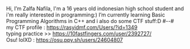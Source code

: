 Hi, I’m Zalfa Nafila,
I'm a 16 years old indonesian high school student and i'm really interested in programming:)
I’m currently learning Basic Programming Algorithms in C++ and i also do some CTF stuff:D
#--#  
my CTF profile : https://rasyidmf.com/Users/?id=1349  
typing practice >> https://10fastfingers.com/user/2392727/  
Osu! lolXD : https://osu.ppy.sh/users/24604807
